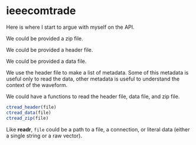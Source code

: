 
<!-- README.md is generated from README.Rmd. Please edit that file -->
ieeecomtrade
============

Here is where I start to argue with myself on the API.

We could be provided a zip file.

We could be provided a header file.

We could be provided a data file.

We use the header file to make a list of metadata. Some of this metadata is useful only to read the data, other metadata is useful to understand the context of the waveform.

We could have a functions to read the header file, data file, and zip file.

``` r
ctread_header(file)
ctread_data(file)
ctread_zip(file)
```

Like **readr**, `file` could be a path to a file, a connection, or literal data (either a single string or a raw vector).
